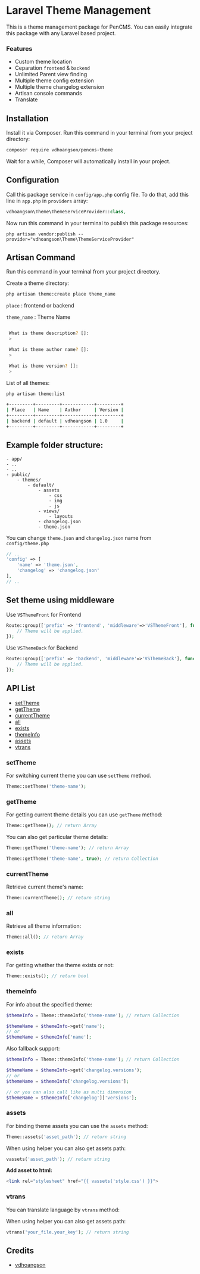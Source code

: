 # Laravel Theme Management

This is a theme management package for PenCMS. You can easily integrate this package with any Laravel based project.

### Features

* Custom theme location
* Ceparation `frontend` & `backend`
* Unlimited Parent view finding
* Multiple theme config extension
* Multiple theme changelog extension
* Artisan console commands
* Translate

## Installation

Install it via Composer. Run this command in your terminal from your project directory:

```sh
composer require vdhoangson/pencms-theme
```

Wait for a while, Composer will automatically install in your project.

## Configuration

Call this package service in `config/app.php` config file. To do that, add this line in `app.php` in `providers` array:

```php
vdhoangson\Theme\ThemeServiceProvider::class,
```

Now run this command in your terminal to publish this package resources:

```
php artisan vendor:publish --provider="vdhoangson\Theme\ThemeServiceProvider"
```

## Artisan Command
Run this command in your terminal from your project directory.

Create a theme directory:
```sh
php artisan theme:create place theme_name
```

`place` : frontend or backend

`theme_name` : Theme Name

```sh

 What is theme description? []:
 > 

 What is theme author name? []:
 >  

 What is theme version? []:
 > 

```
List of all themes:
```sh
php artisan theme:list

+---------+---------+------------+---------+
| Place   | Name    | Author     | Version |
+---------+---------+------------+---------+
| backend | default | vdhoangson | 1.0     |
+---------+---------+------------+---------+
```

## Example folder structure:
```
- app/
- ..
- ..
- public/
    - themes/
        - default/
            - assets
                - css
                - img
                - js
            - views/
                - layouts
            - changelog.json        
            - theme.json
```
You can change `theme.json` and `changelog.json` name from `config/theme.php`

```php
// ..
'config' => [
    'name' => 'theme.json',
    'changelog' => 'changelog.json'
],
// ..
```

## Set theme using middleware

Use `VSThemeFront` for Frontend

```php
Route::group(['prefix' => 'frontend', 'middleware'=>'VSThemeFront'], function() {
    // Theme will be applied.
});
```

Use `VSThemeBack` for Backend

```php
Route::group(['prefix' => 'backend', 'middleware'=>'VSThemeBack'], function() {
    // Theme will be applied.
});
```

## API List
- [setTheme](https://github.com/vdhoangson/theme#setTheme)
- [getTheme](https://github.com/vdhoangson/theme#getTheme)
- [currentTheme](https://github.com/vdhoangson/theme#currentTheme)
- [all](https://github.com/vdhoangson/theme#all)
- [exists](https://github.com/vdhoangson/theme#exists)
- [themeInfo](https://github.com/vdhoangson/theme#themeInfo)
- [assets](https://github.com/vdhoangson/theme#assets)
- [vtrans](https://github.com/vdhoangson/theme#vtrans)

### setTheme

For switching current theme you can use `setTheme` method.

```php
Theme::setTheme('theme-name');
```

### getTheme

For getting current theme details you can use `getTheme` method:

```php
Theme::getTheme(); // return Array
```
You can also get particular theme details:
```php
Theme::getTheme('theme-name'); // return Array
```

```php
Theme::getTheme('theme-name', true); // return Collection
```

### currentTheme

Retrieve current theme's name:

```php
Theme::currentTheme(); // return string
```

### all

Retrieve all theme information:

```php
Theme::all(); // return Array
```

### exists

For getting whether the theme exists or not:

```php
Theme::exists(); // return bool
```

### themeInfo

For info about the specified theme:

```php
$themeInfo = Theme::themeInfo('theme-name'); // return Collection

$themeName = $themeInfo->get('name');
// or
$themeName = $themeInfo['name'];
```
Also fallback support:
```php
$themeInfo = Theme::themeInfo('theme-name'); // return Collection

$themeName = $themeInfo->get('changelog.versions');
// or
$themeName = $themeInfo['changelog.versions'];

// or you can also call like as multi dimension
$themeName = $themeInfo['changelog']['versions'];
```

### assets

For binding theme assets you can use the `assets` method:

```php
Theme::assets('asset_path'); // return string
```

When using helper you can also get assets path:
```php
vassets('asset_path'); // return string
```

**Add asset to html:**
```php
<link rel="stylesheet" href="{{ vassets('style.css') }}">
```

### vtrans

You can translate language by `vtrans` method:

When using helper you can also get assets path:
```php
vtrans('your_file.your_key'); // return string
```

## Credits

- [vdhoangson](https://github.com/vdhoangson)